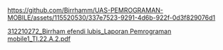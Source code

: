 
https://github.com/Birrhamm/UAS-PEMROGRAMAN-MOBILE/assets/115520530/337e7523-9291-4d6b-922f-0d3f829076d1

[312210272_Birrham efendi lubis_Laporan Pemrograman mobile1_TI.22.A.2.pdf](https://github.com/Birrhamm/UAS-PEMROGRAMAN-MOBILE/files/13963531/312210272_Birrham.efendi.lubis_Laporan.Pemrograman.mobile1_TI.22.A.2.pdf)
